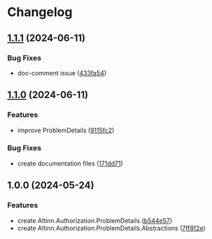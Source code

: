 # Changelog

## [1.1.1](https://github.com/Altinn/altinn-authorization-utils/compare/Altinn.Authorization.ProblemDetails-v1.1.0...Altinn.Authorization.ProblemDetails-v1.1.1) (2024-06-11)


### Bug Fixes

* doc-comment issue ([433fa54](https://github.com/Altinn/altinn-authorization-utils/commit/433fa548c4da6d356ed128a5c3216a3766ddf686))

## [1.1.0](https://github.com/Altinn/altinn-authorization-utils/compare/Altinn.Authorization.ProblemDetails-v1.0.0...Altinn.Authorization.ProblemDetails-v1.1.0) (2024-06-11)


### Features

* improve ProblemDetails ([9115fc2](https://github.com/Altinn/altinn-authorization-utils/commit/9115fc2994f61bc6d2ded09d874fb48cfdbe1b6a))


### Bug Fixes

* create documentation files ([171dd71](https://github.com/Altinn/altinn-authorization-utils/commit/171dd7120ab70c8c5629224e6e7a2380ad827306))

## 1.0.0 (2024-05-24)


### Features

* create Altinn.Authorization.ProblemDetails ([b544e57](https://github.com/Altinn/altinn-authorization-utils/commit/b544e57b6bec5d81c36bd693e73082c3ea11eec2))
* create Altinn.Authorization.ProblemDetails.Abstractions ([7ff8f2e](https://github.com/Altinn/altinn-authorization-utils/commit/7ff8f2e20dd563bf01c0e11456ee36122f9de539))
